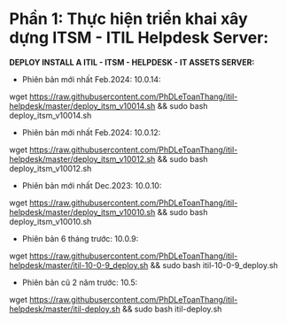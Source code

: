 # Phần 1: Thực hiện triển khai xây dựng ITSM - ITIL Helpdesk Server:

****DEPLOY INSTALL A ITIL - ITSM - HELPDESK - IT ASSETS SERVER:****
- Phiên bản mới nhất Feb.2024: 10.0.14:
  
wget https://raw.githubusercontent.com/PhDLeToanThang/itil-helpdesk/master/deploy_itsm_v10014.sh && sudo bash deploy_itsm_v10014.sh


- Phiên bản mới nhất Feb.2024: 10.0.12:
  
wget https://raw.githubusercontent.com/PhDLeToanThang/itil-helpdesk/master/deploy_itsm_v10012.sh && sudo bash deploy_itsm_v10012.sh

- Phiên bản mới nhất Dec.2023: 10.0.10:

wget https://raw.githubusercontent.com/PhDLeToanThang/itil-helpdesk/master/deploy_itsm_v10010.sh && sudo bash deploy_itsm_v10010.sh
  
- Phiên bản 6 tháng trước: 10.0.9:

wget https://raw.githubusercontent.com/PhDLeToanThang/itil-helpdesk/master/itil-10-0-9_deploy.sh && sudo bash itil-10-0-9_deploy.sh

- Phiên bản cũ 2 năm trước: 10.5:

wget https://raw.githubusercontent.com/PhDLeToanThang/itil-helpdesk/master/itil-deploy.sh && sudo bash itil-deploy.sh
